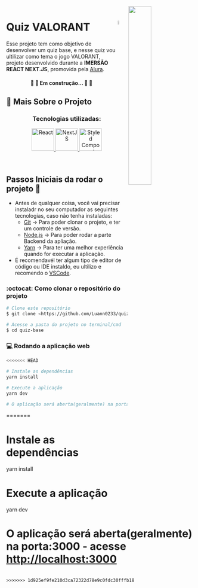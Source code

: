 <a href="https://gifer.com/en/Dtf">
  <img align="right" src="https://i.pinimg.com/originals/71/a8/3d/71a83d8508e92357571b3ced8ebbf17a.gif" width=35% height=35% />
</a>

#  <img align="right" src="https://preview.redd.it/pq2si1uks8t41.png?width=512&format=png&auto=webp&s=a86b0d7a2620b6f0d404e191d37d75f895996c23" width=5% height=5% /> Quiz VALORANT 
Esse projeto tem como objetivo de desenvolver um quiz base, e nesse quiz vou ultilizar como tema o jogo VALORANT, projeto desenvolvido durante a **IMERSÃO REACT NEXT.JS**, promovida pela [Alura](https://www.alura.com.br).

<h4 align="center"> 
	🚧 👷 Em construção... 👷 🚧
</h4>

## 💬 Mais Sobre o Projeto

<h3 align="center">Tecnologias utilizadas:</h3>
<p align="center">
<a href ="https://pt-br.reactjs.org"> <img alt="React" width="60px" src="https://upload.wikimedia.org/wikipedia/commons/thumb/a/a7/React-icon.svg/1280px-React-icon.svg.png" /> </a>
<a href ="https://nextjs.org"> <img alt="NextJS" width="60px" src="https://upload.wikimedia.org/wikipedia/commons/thumb/8/8e/Nextjs-logo.svg/1200px-Nextjs-logo.svg.png" />
</a>
<a href ="https://styled-components.com/"> <img alt="Styled Components" width="60px" src="https://miro.medium.com/max/318/1*7jRD5QhgARucFKvRHFxpOg.png" /> </a>


</p>

<br>



## Passos Iniciais da rodar o projeto 🚀

- Antes de qualquer coisa, você vai precisar instaladr no seu computador as seguintes tecnologias, caso não tenha instaladas: 
	* [Git](https://git-scm.com) -> Para poder clonar o projeto, e ter um controle de versão.
	* [Node.js](https://nodejs.org/en/) -> Para poder rodar a parte Backend da apliação.
	* [Yarn](https://yarnpkg.com/) -> Para ter uma melhor experiência quando for executar a aplicação.
- É recomendavél ter algum tipo de editor de código ou IDE instaldo, eu ultilizo e recomendo o [VSCode](https://code.visualstudio.com/). 


### :octocat: Como clonar o repositório do projeto

```bash
# Clone este repositório
$ git clone <https://github.com/Luann0233/quiz-base>

# Acesse a pasta do projeto no terminal/cmd
$ cd quiz-base

```

### 💻 Rodando a aplicação web
```bash
<<<<<<< HEAD

# Instale as dependências
yarn install

# Execute a aplicação 
yarn dev

# O aplicação será aberta(geralmente) na porta:3000 - acesse <http://localhost:3000>
```
=======

# Instale as dependências
yarn install

# Execute a aplicação 
yarn dev

# O aplicação será aberta(geralmente) na porta:3000 - acesse <http://localhost:3000>
```

>>>>>>> 1d925ef9fe210d3ca72322d78e9c0fdc30fffb18
